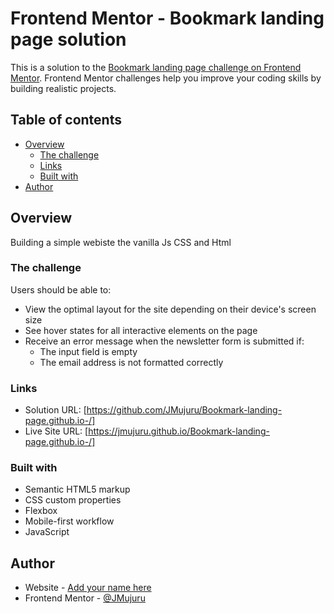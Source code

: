 # Frontend Mentor - Bookmark landing page solution

This is a solution to the [Bookmark landing page challenge on Frontend Mentor](https://www.frontendmentor.io/challenges/bookmark-landing-page-5d0b588a9edda32581d29158). Frontend Mentor challenges help you improve your coding skills by building realistic projects. 

## Table of contents

- [Overview](#overview)
  - [The challenge](#the-challenge)
  - [Links](#links)
  - [Built with](#built-with)
- [Author](#author)
## Overview

Building a simple webiste the vanilla Js CSS and Html

### The challenge

Users should be able to:

- View the optimal layout for the site depending on their device's screen size
- See hover states for all interactive elements on the page
- Receive an error message when the newsletter form is submitted if:
  - The input field is empty
  - The email address is not formatted correctly

### Links

- Solution URL: [https://github.com/JMujuru/Bookmark-landing-page.github.io-/]
- Live Site URL: [https://jmujuru.github.io/Bookmark-landing-page.github.io-/]

### Built with

- Semantic HTML5 markup
- CSS custom properties
- Flexbox
- Mobile-first workflow
- JavaScript

## Author

- Website - [Add your name here](https://www.your-site.com)
- Frontend Mentor - [@JMujuru](https://www.frontendmentor.io/profile/JMujuru)


